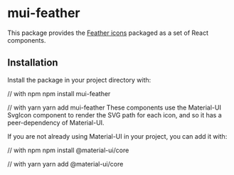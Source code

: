 # mui-feather

This package provides the [Feather icons](https://feathericons.com/) packaged as a set of React components.

## Installation

Install the package in your project directory with:

// with npm
npm install mui-feather

// with yarn
yarn add mui-feather
These components use the Material-UI SvgIcon component to render the SVG path for each icon, and so it has a peer-dependency of Material-UI.

If you are not already using Material-UI in your project, you can add it with:

// with npm
npm install @material-ui/core

// with yarn
yarn add @material-ui/core
